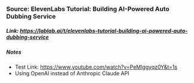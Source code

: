 
### Source: ElevenLabs Tutorial: Building AI-Powered Auto Dubbing Service
##### Link: https://lablab.ai/t/elevenlabs-tutorial-building-ai-powered-auto-dubbing-service

##### Notes
- Test Link: https://www.youtube.com/watch?v=PeMlggyqz0Y&t=1s
- Using OpenAI instead of Anthropic Claude API
